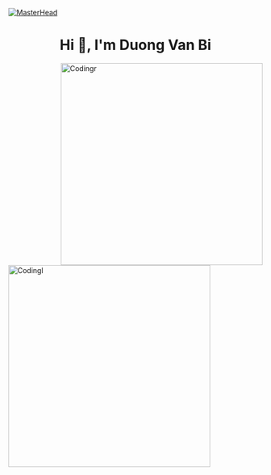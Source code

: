 [![MasterHead](https://1.bp.blogspot.com/-7A4WynwLsMw/XbBpCXG8fHI/AAAAAAAAMt4/uOa1bpLskYgrwGbllhSu2SDj_Mig8SXJQCLcBGAsYHQ/s1600/2000_600px.gif)](https://rishavchanda.io)
<h1 align="center">Hi 👋, I'm Duong Van Bi</h1>
<img align="right" alt="Codingr" width="400" src="https://cdn.dribbble.com/users/1162077/screenshots/3848914/programmer.gif">
<img align="left" alt="Codingl" width="400" src="https://media.giphy.com/media/qgQUggAC3Pfv687qPC/giphy.gif">







